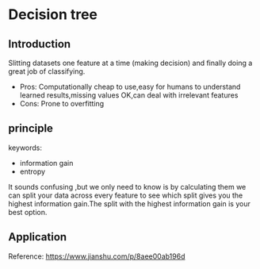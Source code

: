 # Decision tree

## Introduction 

Slitting datasets one feature at a time (making decision) and finally  doing a great job of classifying.

* Pros: Computationally cheap to use,easy for humans to understand learned results,missing values OK,can deal with irrelevant features
* Cons: Prone to overfitting

## principle

keywords:

* information gain
* entropy

It sounds  confusing ,but we only need to know is by calculating them we can split your data across every feature to see which split gives you the highest information gain.The split with the highest information gain is your best option.

## Application

Reference: https://www.jianshu.com/p/8aee00ab196d